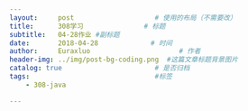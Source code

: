 ```yaml
---
layout:     post                    # 使用的布局（不需要改）
title:      308学习               # 标题 
subtitle:   04-28作业 #副标题
date:       2018-04-28             # 时间
author:     Euraxluo                      # 作者
header-img: ../img/post-bg-coding.png  #这篇文章标题背景图片
catalog: true                       # 是否归档
tags:                               #标签
    - 308-java

---
```



